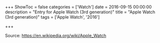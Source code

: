 +++
ShowToc = false
categories = ['Watch']
date = 2016-09-15 00:00:00
description = "Entry for Apple Watch (3rd generation)"
title = "Apple Watch (3rd generation)"
tags = ['Apple Watch', '2016']

+++

Source: https://en.wikipedia.org/wiki/Apple_Watch

